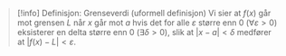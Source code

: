 > [!info] Definisjon: Grenseverdi  (uformell definisjon)
>  Vi sier at $f(x)$ går mot grensen $L$ når $x$ går mot $a$ hvis det for alle $\varepsilon$ større enn 0 ($\forall \varepsilon > 0$) eksisterer en delta større enn 0 ($\exists \delta>0$), slik at $|x-a|<\delta$ medfører at $|f(x)-L|<\varepsilon$.
